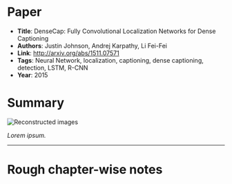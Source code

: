 # Paper

* **Title**: DenseCap: Fully Convolutional Localization Networks for Dense Captioning
* **Authors**: Justin Johnson, Andrej Karpathy, Li Fei-Fei
* **Link**: http://arxiv.org/abs/1511.07571
* **Tags**: Neural Network, localization, captioning, dense captioning, detection, LSTM, R-CNN
* **Year**: 2015

# Summary

![Reconstructed images](images/DenseCap__reconstructed.png?raw=true "Reconstructed images")

*Lorem ipsum.*



--------------------

# Rough chapter-wise notes

